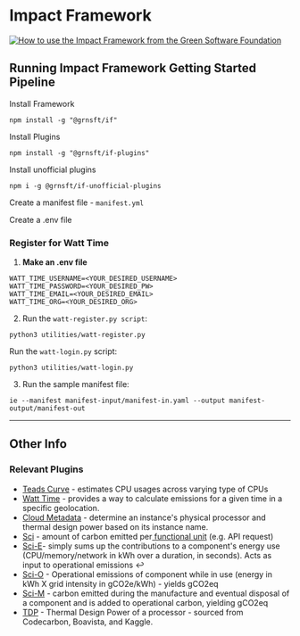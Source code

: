 # Impact Framework

[![How to use the Impact Framework from the Green Software Foundation](https://img.youtube.com/vi/5WImTN8840E/0.jpg)](https://www.youtube.com/watch?v=5WImTN8840E)

## Running Impact Framework Getting Started Pipeline

Install Framework

`npm install -g "@grnsft/if"`

Install Plugins

`npm install -g "@grnsft/if-plugins"`

Install unofficial plugins

`npm i -g @grnsft/if-unofficial-plugins`

Create a manifest file - `manifest.yml`

Create a .env file



### Register for Watt Time



1. **Make an .env file**

```
WATT_TIME_USERNAME=<YOUR_DESIRED_USERNAME>
WATT_TIME_PASSWORD=<YOUR_DESIRED_PW>
WATT_TIME_EMAIL=<YOUR_DESIRED_EMAIL>
WATT_TIME_ORG=<YOUR_DESIRED_ORG>
```

2. Run the `watt-register.py script`:

`python3 utilities/watt-register.py`

Run the `watt-login.py` script:

`python3 utilities/watt-login.py`

3. Run the sample manifest file:

`ie --manifest manifest-input/manifest-in.yaml --output manifest-output/manifest-out`


---

## Other Info

### Relevant Plugins

* [Teads Curve](https://github.com/Green-Software-Foundation/if-unofficial-plugins/blob/main/src/lib/teads-curve/README.md) - estimates CPU usages across varying type of CPUs
* [Watt Time](https://github.com/Green-Software-Foundation/if-unofficial-plugins/blob/main/src/lib/watt-time/README.md) - provides a way to calculate emissions for a given time in a specific geolocation.
* [Cloud Metadata](https://github.com/Green-Software-Foundation/if-plugins/blob/main/src/lib/cloud-metadata/README.md) - determine an instance's physical processor and thermal design power based on its instance name.
* [Sci](https://github.com/Green-Software-Foundation/if-plugins/blob/main/src/lib/sci/README.md) - amount of carbon emitted per[ functional unit](https://sci-guide.greensoftware.foundation/R/) (e.g. API request)
* [Sci-E](https://github.com/Green-Software-Foundation/if-plugins/blob/main/src/lib/sci-e/README.md)- simply sums up the contributions to a component's energy use (CPU/memory/network in kWh over a duration, in seconds). Acts as input to operational emissions ↩️
* [Sci-O](https://github.com/Green-Software-Foundation/if-plugins/blob/main/src/lib/sci-o/README.md) - Operational emissions of component while in use (energy in kWh X grid intensity in gCO2e/kWh) - yields gCO2eq
* [Sci-M](https://github.com/Green-Software-Foundation/if-plugins/blob/main/src/lib/sci-m/README.md) - carbon emitted during the manufacture and eventual disposal of a component and is added to operational carbon, yielding gCO2eq
* [TDP](https://github.com/Green-Software-Foundation/if-plugins/blob/main/src/lib/tdp-finder/README.md) - Thermal Design Power of a processor - sourced from Codecarbon, Boavista, and Kaggle.